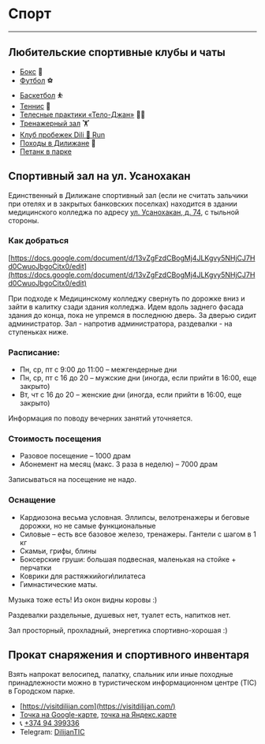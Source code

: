 # Спорт

---

## Любительские спортивные клубы и чаты

- [Бокс](https://t.me/c/1548838318/270) 🥊
- [Футбол](https://t.me/+_X1JELpvr_AwODFi) ⚽
- [Баскетбол](https://t.me/+8QcCZadA5gw5N2U6) ⛹️
- [Теннис](https://t.me/c/1548838318/544) 🎾
- [Телесные практики «Тело-Джан»](https://t.me/Telo_jan) 🧘‍♀️
- [Тренажерный зал](https://t.me/+xb5-AjuYHQ9lY2Ey) 🏋️
- [Клуб пробежек Dili 🎽 Run](https://t.me/dilirunchat)
- [Походы в Дилижане](https://t.me/+kkoc7PCf2JNkNjUy) 🥾
- [Петанк в парке](https://t.me/+xRC8dDNNxuI2ODhi)

## Спортивный зал на ул. Усанохакан

Единственный в Дилижане спортивный зал (если не считать зальчики при отелях и в закрытых банковских поселках) находится в здании медицинского колледжа по адресу [ул. Усанохакан, д. 74](https://goo.gl/maps/Go2ypFKYC24jiw5z8), с тыльной стороны.

### Как добраться

[https://docs.google.com/document/d/13vZgFzdCBogMj4JLKgvy5NHjCJ7Hd0CwuoJbgoCitx0/edit](https://docs.google.com/document/d/13vZgFzdCBogMj4JLKgvy5NHjCJ7Hd0CwuoJbgoCitx0/edit)

При подходе к Медицинскому колледжу свернуть по дорожке вниз и зайти в калитку сзади здания колледжа. Идем вдоль заднего фасада здания до конца, пока не упремся в последнюю дверь. За дверью сидит администратор. Зал - напротив администратора, раздевалки - на ступеньках ниже.

### Расписание:

- Пн, ср, пт с 9:00 до 11:00 – межгендерные дни
- Пн, ср, пт с 16 до 20 – мужские дни (иногда, если прийти в 16:00, еще закрыто)
- Вт, чт с 16 до 20 – женские дни (иногда, если прийти в 16:00, еще закрыто)

Информация по поводу вечерних занятий уточняется.

### Стоимость посещения

- Разовое посещение  – 1000 драм
- Абонемент на месяц (макс. 3 раза в неделю) – 7000 драм

Записываться на посещение не надо.

### Оснащение

- Кардиозона весьма условная. Эллипсы, велотренажеры и беговые дорожки, но не самые функциональные
- Силовые – есть все базовое железо, тренажеры. Гантели с шагом в 1 кг
- Скамьи, грифы, блины
- Боксерские груши: большая подвесная, маленькая на стойке + перчатки
- Коврики для растяжкийоги\пилатеса
- Гимнастические маты.

Музыка тоже есть! Из окон видны коровы :)

Раздевалки раздельные, душевых нет, туалет есть, напитков нет.

Зал просторный, прохладный, энергетика спортивно-хорошая :)

## Прокат снаряжения и спортивного инвентаря

Взять напрокат велосипед, палатку, спальник или иные походные принадлежности можно в туристическом информационном центре (TIC) в Городском парке.

- [https://visitdilijan.com](https://visitdilijan.com/)
- [Точка на Google-карте](https://maps.app.goo.gl/9wamRp7V2J8VpDbi8), [точка на Яндекс.карте](https://yandex.ru/maps/-/CCUZi6gyGC)
- 📞 [+374 94 399336](tel:+37494399336)
- Telegram: [DilijanTIC](https://t.me/DilijanTIC)